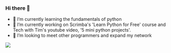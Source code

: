 ### Hi there 👋

- 🌱 I’m currently learning the fundamentals of python
- 🔭 I’m currently working on Scrimba's 'Learn Python for Free' course and Tech with Tim's youtube video, '5 mini python projects'.
- 👯 I’m looking to meet other programmers and expand my network

<img src='https://www.codewars.com/users/KristenSoroka/badges/micro'/>


<!--
**KristenSoroka/KristenSoroka** is a ✨ _special_ ✨ repository because its `README.md` (this file) appears on your GitHub profile.

Here are some ideas to get you started:


- 🤔 I’m looking for help with ...
- 💬 Ask me about ...
- 📫 How to reach me: ...
- 😄 Pronouns: ...
- ⚡ Fun fact: ...
-->
